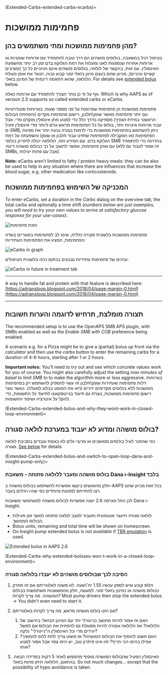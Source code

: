 (Extended-Carbs-extended-carbs-ecarbs)=
# פחמימות ממושכות

## מהן פחמימות ממושכות ומתי משתמשים בהן?

בטיפול רגיל במשאבה, בולוסים מושהים הם דרך טובה להתמודד עם ארוחות שומניות או ארוחות אחרות שנספגות לאט ומעלות את רמת הגלוקוז בדם זמן רב יותר מהשפעת האינסולין. עם זאת, בהקשר של לולאה, בולוסים מושהים אינם הגיוניים כל כך (ומציבים קשיים טכניים), מכיוון שהם בעצם מינון בזאלי זמני קבוע גבוה, הנוגד את אופן פעולת הלולאה, שהוא התאמה דינמית של המינון בזאלי. For details see [extended bolus](Extended-Carbs-why-extended-boluses-won-t-work-in-a-closed-loop-environment) below.

אף על פי כן נותר הצורך להתמודד עם ארוחות כאלה. Which is why AAPS as of version 2.0 supports so called extended carbs or eCarbs.

פחמימות ממושכות הן פחמימות שפרוסות על פני מספר שעות. בארוחות סטנדרטיות עם יותר פחמימות מאשר שומן\חלבון, רישום פחמימות מקדים (והפחתת הבולוס הראשוני במידת הצורך) מספיקה בדרך כלל כדי למנוע מתן אינסולין מוקדם מדי.  אבל עבור ארוחות איטיות יותר, בולוס על כל הפחמימות מראש גורם ליותר מדי אינסולין פעיל מ-SMB, ניתן להשתמש בפחמימות ממושכות כדי לדמות בצורה נכונה יותר את ספיגת הפחמימות (או המקבילה לפחמימות שתזינו עבור חלבון או שומן) והשפעתה על רמת הגלוקוז בדם. עם המידע הזה, הלולאה יכולה להזריק בולוסי SMB בהדרגה כדי להתמודד עם אותן פחמימות, אפשר לחשוב על כך כבולוס מושהה דינמי (זה אמור לעבוד גם ללא SMBs, אבל עם פחות יעילות).

**Note:** eCarbs aren't limited to fatty / protein heavy meals: they can be also be used to help in any situation where there are influences that increase the blood sugar, e.g. other medication like corticosteroids.

## המכניקה של השימוש בפחמימות ממושכות

To enter eCarbs, set a duration in the *Carbs* dialog on the overview tab, the total carbs and optionally a time shift (*numbers below are just examples, you will need to try your own values to arrive at satisfactory glucose response for your use-cases*):

![הזנת פחמימות](../images/eCarbs_Dialog.png)

פחמימות ממושכות בלשונית סקירה כללית, שימו לב לפחמימות בסוגריים בשדה הפחמימות, המציג את הפחמימות העתידיות:

![eCarbs in graph](../images/eCarbs_Graph.png)

ערכים של פחמימות עתידיות נצבעים בכתום כהה בלשונית הטיפולים:

![eCarbs in future in treatment tab](../images/eCarbs_Treatment.png)

______________________________________________________________________

A way to handle fat and protein with that feature is described here: [https://adriansloop.blogspot.com/2018/04/page-margin-0.html](https://adriansloop.blogspot.com/2018/04/page-margin-0.html)

______________________________________________________________________

## תצורה מומלצת, תרחיש לדוגמה והערות חשובות

The recommended setup is to use the OpenAPS SMB APS plugin, with SMBs enabled as well as the *Enable SMB with COB* preference being enabled.

A scenario e.g. for a Pizza might be to give a (partial) bolus up front via the *calculator* and then use the *carbs* button to enter the remaining carbs for a duration of 4-6 hours, starting after 1 or 2 hours.

**Important notes:** You'll need to try out and see which concrete values work for you of course. You might also carefully adjust the setting *max minutes of basal to limit SMB to* to make the algorithm more or less aggressive. בארוחות דלות פחמימות שעתירות שומן\חלבון זה עשוי להספיק להשתמש רק בפחמימות ממושכות ללא בולוסים מקדימים ידניים (ראו את הפוסט בבלוג למעלה). כאשר נוצר רישום פחמימות ממושכות, נוצרת גם תיעוד בנייטסקאוט לתיעוד כל התשומות, כדי להקל על איטרציה ושיפור התשומות.

(Extended-Carbs-extended-bolus-and-why-they-wont-work-in-closed-loop-environment)=
## בולוס מושהה ומדוע לא יעבוד במערכת לולאה סגורה?

כפי שהוזכר לעיל בולוסים ממושכים או מרובי גלים לא באמת עובדים בסביבת לולאה סגורה. [See below](Extended-Carbs-why-extended-boluses-won-t-work-in-a-closed-loop-environment) for details

(Extended-Carbs-extended-bolus-and-switch-to-open-loop-dana-and-insight-pump-only)=
### בולוס מושהה ומעבר ללולאה פתוחה - משאבת Dana ו-Insight בלבד

חלק מהאנשים ביקשו אפשרות להשתמש בבולוס מושהה ב-AAPS בכל זאת מכיוון שהם רצו להתייחס למזונות מיוחדים כפי שהיו רגילים בעבר.

לכן החל מגרסה 2.6 ישנה אפשרות לבולוס מושהה למשתמשי משאבות Dana ו-Insight.

- לולאה סגורה תיעצר אוטומטית ותעבור למצב לולאה פתוחה למשך זמן פעילות הבולוס הממושך.
- Bolus units, remaining and total time will be shown on homescreen.
- On Insight pump extended bolus is *not available* if [TBR emulation](Accu-Chek-Insight-Pump-settings-in-aaps) is used.

![Extended bolus in AAPS 2.6](../images/ExtendedBolus2_6.png)

(Extended-Carbs-why-extended-boluses-won-t-work-in-a-closed-loop-environment)=
### הסיבה לכך שבולוסים מושהים לא יעבדו בלולאה סגורה

1. הלופ קובע שיש לספק עכשיו 1.55 יח'\שעה. לא משנה לאלגוריתם אם זה מוזרק כבולוס מושהה או כמינון בזאלי זמני. למעשה, חלק מהמשאבות משתמשות בבולוס המושהה. מה צריך לקרות? Most pump drivers then stop the extended bolus -> You didn't even need to start it.

2. אם הזנו בולוס מושהה מראש, מה צריך לקרות באלגוריתם?

   1. האם זה אמור להיות מחושב כנייטרלי יחד עם המינון הבזאלי בחישוב של הלולאה? ואז הלולאה אמורה להיות מסוגלת גם להפחית את הבולוס אם למשל יורדים מדי וכל האינסולין ה"נייטרלי" נלקח?
   2. האם פשוט להוסיף את הבולוס המושהה? אז פשוט צריך לתת ללופ להמשיך? אפילו בהיפו הכי חריף? זהו אינו פיתרון טוב, יש היפו צפוי אבל אסור למנוע אותו?

3. האינסולין הפעיל שהבולוס המושהה מוסיף מתממש לאחר 5 דקות במדידה הבאה. בהתאם, הלולאה תיתן פחות בזאלי. So not much changes... except that the possibility of hypo avoidance is taken.
